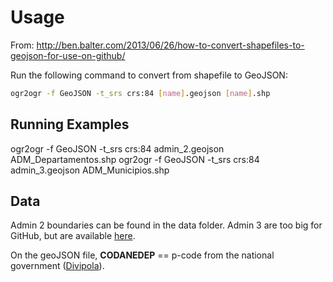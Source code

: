 Usage
=====

From: http://ben.balter.com/2013/06/26/how-to-convert-shapefiles-to-geojson-for-use-on-github/

Run the following command to convert from shapefile to GeoJSON:

```bash
ogr2ogr -f GeoJSON -t_srs crs:84 [name].geojson [name].shp
```

Running Examples
----------------

ogr2ogr -f GeoJSON -t_srs crs:84 admin_2.geojson ADM_Departamentos.shp
ogr2ogr -f GeoJSON -t_srs crs:84 admin_3.geojson ADM_Municipios.shp


Data
----
Admin 2 boundaries can be found in the data folder. Admin 3 are too big for GitHub, but are available [here](http://ec2-54-86-59-119.compute-1.amazonaws.com/owncloud/public.php?service=files&t=d47e7b44039c405b4425a82578385fb1).


On the geoJSON file, **CODANEDEP** == p-code from the national government ([Divipola](http://www.dane.gov.co/Divipola/)).
